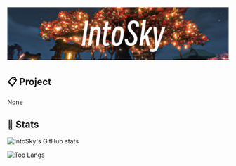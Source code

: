 ![head.png](https://github.com/IntoSky0405/IntoSky0405/blob/main/resoures/head/ChineseNewYear.png?raw=true#pic_center)
---

## :clipboard: Project
None
## :star2: Stats
![IntoSky's GitHub stats](https://github-readme-stats.vercel.app/api?username=IntoSky0405&show_icons=true&theme=tokyonight)

[![Top Langs](https://github-readme-stats.vercel.app/api/top-langs/?username=IntoSky0405&layout=compact)](https://github.com/anuraghazra/github-readme-stats)
